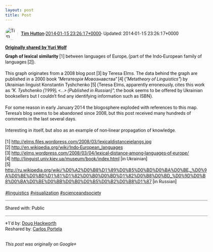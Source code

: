 ```yaml
---
layout: post
title: Post
---
```


<html><head><meta charset="utf-8"><title>Google+ post</title><style>body {font: 11pt Roboto, Arial, sans-serif; max-width: 640px; margin: 24px;}.author-photo {border-radius: 50%; margin-right: 10px; width: 40px;}.author {font-weight: 500;}.main-content {margin: 15px 0 15px;}.post-title {font-weight: bold;}.location {display: block; margin-top: 15px;}.location img {float: left; margin-right: 5px; width: 20px;}.media-link {display: inline-block; max-width: 100%; vertical-align: top;}.media-link p {margin-top: 5px; max-height: 4em; overflow: scroll;}.media {max-height: 100vh; max-width: 100%;}.video-placeholder {background: black; display: flex; height: 300px; max-width: 100%; width: 640px;}.play-icon {border-bottom: 30px solid transparent; border-left: 50px solid white; border-top: 30px solid transparent; color: white; margin: auto;}.album {max-height: 800px; overflow: scroll; width: calc(100vw - 48px);}.album .media-link {margin-right: 5px; max-width: 250px;}.album .media {max-height: 250px;}.link-embed {border-top: 1px solid lightgrey; display: block; margin-top: 20px;}.link-embed img {max-width: 100%;}.inline-link-embed {display: block;}.inline-link-embed img {vertical-align: middle;}.link-title {display: inline-block; font-size: medium; font-weight: 300; padding-left: 1em;}.reshare-attribution {display: block; font-weight: bold; margin-bottom: 10px;}.poll-image {margin-bottom: 5px; max-height: 300px; max-width: 500px;}.poll-choice {align-items: center; display: flex; margin-bottom: 5px; max-width: 500px;}.poll-choice-percentage {background-color: lightblue; height: 100%; left: 0; position: absolute; z-index: -1;}.poll-choice-selected {margin-right: 5px;}.poll-choice-results {border: 1px solid lightgray; border-radius: 5px; display: flex; line-height: 40px; overflow: hidden; padding: 0 8px; position: relative;}.poll-choice-results, .poll-choice-description {flex-grow: 1; margin-right: 10px;}.poll-choice-image {width: 100%;}.poll-choice-image, .poll-choice-image img {max-height: 40px; max-width: 100px;}.poll-choice-votes {max-height: 100px; overflow: auto;}.plus-entity-embed {color: black; display: block; text-decoration: none;}.plus-entity-embed-cover-photo {max-height: 300px; max-width: 100%;}.plus-entity-embed-info {padding: 0 1em 1em;}.plus-entity-embed-info h2 {font-weight: 500; margin: 10px 0;}.plus-entity-embed-info p {font-size: small; margin: 0;}.collection-owner-avatar {border-radius: 50%; border: 2px solid white; height: 40px; margin-top: -22px;}.visibility {padding: 1em 0; border-top: 1px solid grey;}.post-activity {padding: 1em 0; border-top: 1px solid grey;}.comments {border-top: 1px solid gray; padding-top: 1em;}.comment + .comment {margin-top: 1em;}.comment .media-link, .comment .inline-link-embed {margin-top: 5px;}</style></head><body><div style="margin-bottom:1em;"><div style="display:flex; align-items:center"><img class="author-photo" src="https://lh4.googleusercontent.com/-epo4ZZKNqEw/AAAAAAAAAAI/AAAAAAAAVSU/qu3LpcHEnoQ/s64-c/photo.jpg" alt="Tim Hutton"><a href="https://plus.google.com/+TimHutton" target="_blank" class="author">Tim Hutton</a> - <a target="_blank" href="https://plus.google.com/+TimHutton/posts/fQya1A547kR">2014-01-15 23:26:17+0000</a><span> - Updated: 2014-01-15 23:26:17+0000</span></div><div class="main-content"></div><div><a target="_blank" href="https://plus.google.com/103708767238549065633/posts/8vTpptXK9x1" class="reshare-attribution">Originally shared by Yuri Wolf</a><b>Graph of lexical similarity</b> [1] between languages of Europe, (part of the Indo-European family of languages [2]).<br><br>This graph originates from a 2008 blog post [3] by Teresa Elms. The data behind the graph are published in a 2000 book <i>”Метатеорія Мовознавства”</i> [4] (<i>“Metatheory of Linguistics”</i>) by Ukrainian linguist Konstantin Tyshchenko [5] (Teresa Elms, apparently erroneously, cites this work as <i>”K. Tyshchenko (1999), &lt;...&gt; (Published in Russian)”</i>; the book seems to be offered by Ukrainian booksellers but I couldn’t find any identifying information such as ISBN).<br><br>For some reason in early January 2014 the blogosphere exploded with references to this map. Teresa’s blog seems to be abandoned since 2008, but this post received many hundreds of comments in the last several days.<br><br>Interesting in itself, but also as an example of non-linear propagation of knowledge.<br><br>[1] <a rel="nofollow" target="_blank" href="http://elms.files.wordpress.com/2008/03/lexicaldistanceielangs.jpg" class="ot-anchor bidi_isolate" jslog="10929; track:click" dir="ltr">http://elms.files.wordpress.com/2008/03/lexicaldistanceielangs.jpg</a><br>[2] <a rel="nofollow" target="_blank" href="http://en.wikipedia.org/wiki/Indo-European_languages" class="ot-anchor bidi_isolate" jslog="10929; track:click" dir="ltr">http://en.wikipedia.org/wiki/Indo-European_languages</a><br>[3] <a rel="nofollow" target="_blank" href="http://elms.wordpress.com/2008/03/04/lexical-distance-among-languages-of-europe/" class="ot-anchor bidi_isolate" jslog="10929; track:click" dir="ltr">http://elms.wordpress.com/2008/03/04/lexical-distance-among-languages-of-europe/</a><br>[4] <a rel="nofollow" target="_blank" href="http://linguist.univ.kiev.ua/museum/book/index.html" class="ot-anchor bidi_isolate" jslog="10929; track:click" dir="ltr">http://linguist.univ.kiev.ua/museum/book/index.html</a> [in Ukrainian]<br>[5] <a rel="nofollow" target="_blank" href="http://ru.wikipedia.org/wiki/%D0%A2%D0%B8%D1%89%D0%B5%D0%BD%D0%BA%D0%BE,_%D0%9A%D0%BE%D0%BD%D1%81%D1%82%D0%B0%D0%BD%D1%82%D0%B8%D0%BD_%D0%9D%D0%B8%D0%BA%D0%BE%D0%BB%D0%B0%D0%B5%D0%B2%D0%B8%D1%87" class="ot-anchor bidi_isolate" jslog="10929; track:click" dir="ltr">http://ru.wikipedia.org/wiki/%D0%A2%D0%B8%D1%89%D0%B5%D0%BD%D0%BA%D0%BE,_%D0%9A%D0%BE%D0%BD%D1%81%D1%82%D0%B0%D0%BD%D1%82%D0%B8%D0%BD_%D0%9D%D0%B8%D0%BA%D0%BE%D0%BB%D0%B0%D0%B5%D0%B2%D0%B8%D1%87</a> [in Russian]<br><br><a rel="nofollow" class="ot-hashtag bidi_isolate" href="https://plus.google.com/s/%23linguistics/posts" >#linguistics</a> <a rel="nofollow" class="ot-hashtag bidi_isolate" href="https://plus.google.com/s/%23visualization/posts" >#visualization</a> <a rel="nofollow" class="ot-hashtag bidi_isolate" href="https://plus.google.com/s/%23scienceandsociety/posts" >#scienceandsociety</a></div></div><div class="visibility">Shared with: Public</div><div class="post-activity"><div class="plus-oners">+1'd by: <a href="https://plus.google.com/111750881748363551870">Doug Hackworth</a></div><div class="resharers">Reshared by: <a href="https://plus.google.com/102518372019255115707">Carlos Portela</a></div></div></body></html>

<i>This post was originally on Google+</i>